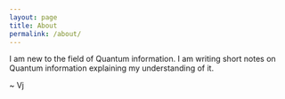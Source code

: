 ```yaml
---
layout: page
title: About
permalink: /about/
---
```


I am new to the field of Quantum information. I am writing short notes on Quantum information explaining my understanding of it.

~ Vj


